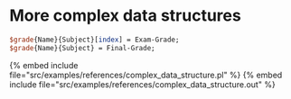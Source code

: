 # More complex data structures


```perl
$grade{Name}{Subject}[index] = Exam-Grade;
$grade{Name}{Subject} = Final-Grade;
```
{% embed include file="src/examples/references/complex_data_structure.pl" %}
{% embed include file="src/examples/references/complex_data_structure.out" %}



